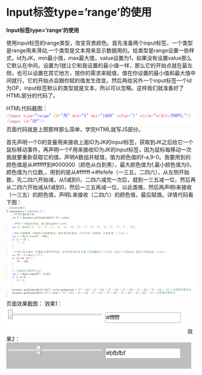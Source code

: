 # Input标签type=’range’的使用

**Input标签type=’range’的使用**

使用input标签的range类型，改变背景颜色。首先准备两个input标签，一个类型是range用来滑动,一个类型是文本用来显示数据用的。给类型是range设置一些样式，id为JK，min最小值，max最大值，value设置为1，如果没有设置value那么它默认在中间，设置为1就让它和我设置的最小值一样，那么它的开始点就在最左侧，也可以设置在其它地方，按你的需求来赋值，值在你设置的最小值和最大值中间就行，它的开始点会跟你赋的值发生改变。然后再给另外一个input标签一个id为OP，input标签默认的类型就是文本，所以可以忽略。这样我们就准备好了HTML部分的代码了。

HTML代码截图：
![在这里插入图片描述](./Input标签type=’range’的使用.assets/663431b31b1f56ad1e3cd94dd41d8ddd.png)
页面代码就是上图那样那么简单，学完HTML就写JS部分。

首先声明一个D的变量用来接收上面ID为JK的input标签，获取到JK之后给它一个鼠标移动事件，再声明一个F用来接收ID为JK的input标签，因为鼠标每移动一次我就要重新获取它的值，声明A数组并赋值，值为颜色值的f-a,9-0。我要用到的颜色值是从#ffffff到#000000（颜色从白到黑），最大颜色值为f,最小颜色值为0，颜色值为六位数,，用到的是从#ffffff->#fefefe（一三五，二四六），从左侧开始数，先二四六开始减，从f减到0，二四六减完一次后，就到一三五减一位，然后再从二四六开始减从f减到0，然后一三五再减一位，以此类推。然后再声明i来接收（一三五）的颜色值，声明L来接收（二四六）的颜色值，最后赋值。详情代码看下图：
![在这里插入图片描述](./Input标签type=’range’的使用.assets/43bf68b54ec8d71997e85f8d75e7fe8d.png)
页面效果截图：
效果1：
![在这里插入图片描述](./Input标签type=’range’的使用.assets/e71941faead8e74d576a4c4e3c617436.png)
效果2：
![在这里插入图片描述](./Input标签type=’range’的使用.assets/0769ef1cba40213c495e1c6e2e01bae4.png)